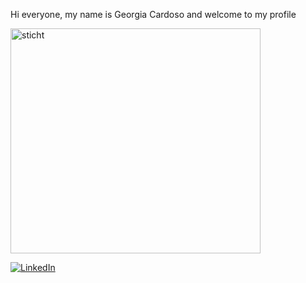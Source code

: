 Hi everyone, my name is Georgia Cardoso and welcome to my profile

<img aling="right" alt="sticht" width= "400" src="https://giphy.com/embed/3ogwFGEHrVxusDbDjO" width="480" height="360" frameBorder="0" class="giphy-embed" allowFullScreen></iframe><p><a href="https://giphy.com/gifs/spongebob-spongebob-squarepants-episode-15-3ogwFGEHrVxusDbDjO">

[![LinkedIn](https://img.shields.io/badge/LinkedIn-0077B5?style=for-the-badge&logo=linkedin&logoColor=white)](https://www.linkedin.com/in/georgia-cardoso-a895161a3/)
